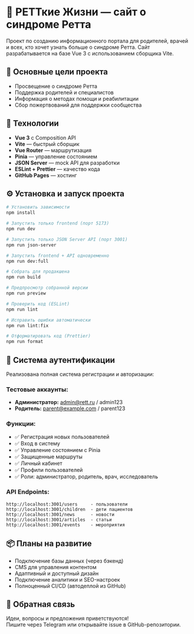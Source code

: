 # 🧬 РЕТТкие Жизни — сайт о синдроме Ретта

Проект по созданию информационного портала для родителей, врачей и всех, кто хочет узнать больше о синдроме Ретта. Сайт разрабатывается на базе Vue 3 с использованием сборщика Vite.

## 📌 Основные цели проекта

- Просвещение о синдроме Ретта
- Поддержка родителей и специалистов
- Информация о методах помощи и реабилитации
- Сбор пожертвований для поддержки сообщества

## 🚀 Технологии

- **Vue 3** с Composition API
- **Vite** — быстрый сборщик
- **Vue Router** — маршрутизация
- **Pinia** — управление состоянием
- **JSON Server** — mock API для разработки
- **ESLint + Prettier** — качество кода
- **GitHub Pages** — хостинг

## ⚙️ Установка и запуск проекта

```bash
# Установить зависимости
npm install

# Запустить только frontend (порт 5173)
npm run dev

# Запустить только JSON Server API (порт 3001)
npm run json-server

# Запустить frontend + API одновременно
npm run dev:full

# Собрать для продакшена
npm run build

# Предпросмотр собранной версии
npm run preview

# Проверить код (ESLint)
npm run lint

# Исправить ошибки автоматически
npm run lint:fix

# Отформатировать код (Prettier)
npm run format
```

## 🔐 Система аутентификации

Реализована полная система регистрации и авторизации:

### Тестовые аккаунты:

- **Администратор:** admin@rett.ru / admin123
- **Родитель:** parent@example.com / parent123

### Функции:

- ✅ Регистрация новых пользователей
- ✅ Вход в систему
- ✅ Управление состоянием с Pinia
- ✅ Защищенные маршруты
- ✅ Личный кабинет
- ✅ Профили пользователей
- ✅ Роли: администратор, родитель, врач, исследователь

### API Endpoints:

```
http://localhost:3001/users     - пользователи
http://localhost:3001/children  - дети пациентов
http://localhost:3001/news      - новости
http://localhost:3001/articles  - статьи
http://localhost:3001/events    - мероприятия
```

## 📦 Планы на развитие

- Подключение базы данных (через бэкенд)
- CMS для управления контентом
- Адаптивный и доступный дизайн
- Подключение аналитики и SEO-настроек
- Полноценный CI/CD (автодеплой из GitHub)

## 💬 Обратная связь

Идеи, вопросы и предложения приветствуются!  
Пишите через Telegram или открывайте issue в GitHub-репозитории.
